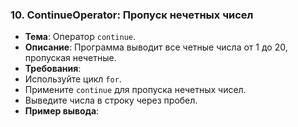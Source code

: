 


### 10. ContinueOperator: Пропуск нечетных чисел
- **Тема**: Оператор `continue`.
- **Описание**: Программа выводит все четные числа от 1 до 20, пропуская нечетные.
- **Требования**:
- Используйте цикл `for`.
- Примените `continue` для пропуска нечетных чисел.
- Выведите числа в строку через пробел.
- **Пример вывода**:
